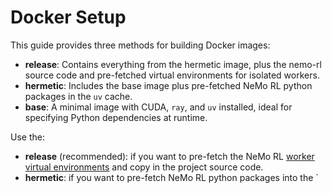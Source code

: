 # Docker Setup

This guide provides three methods for building Docker images:

* **release**: Contains everything from the hermetic image, plus the nemo-rl source code and pre-fetched virtual environments for isolated workers.
* **hermetic**: Includes the base image plus pre-fetched NeMo RL python packages in the `uv` cache.
* **base**: A minimal image with CUDA, `ray`, and `uv` installed, ideal for specifying Python dependencies at runtime.

Use the:
* **release** (recommended): if you want to pre-fetch the NeMo RL [worker virtual environments](local-workstation) and copy in the project source code.
* **hermetic**: if you want to pre-fetch NeMo RL python packages into the `
